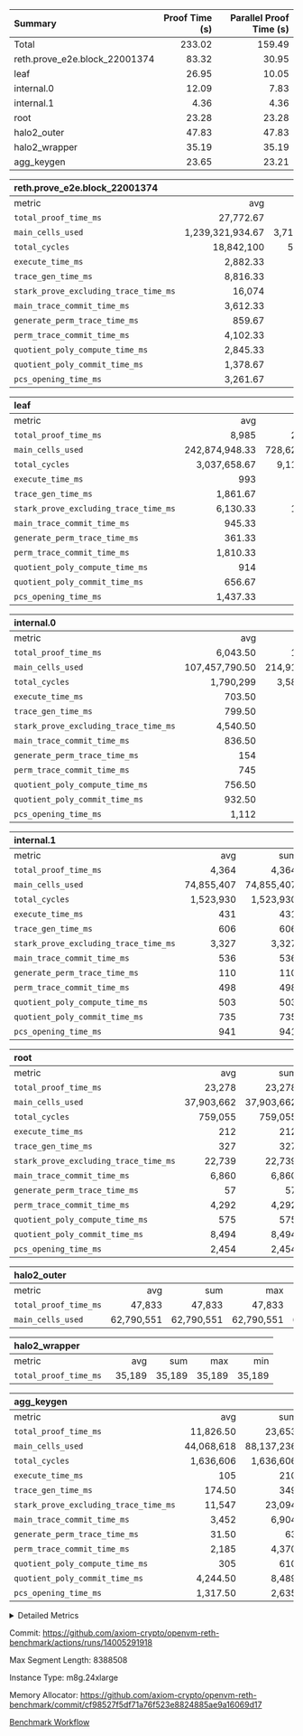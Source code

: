 | Summary | Proof Time (s) | Parallel Proof Time (s) |
|:---|---:|---:|
| Total |  233.02 |  159.49 |
| reth.prove_e2e.block_22001374 |  83.32 |  30.95 |
| leaf |  26.95 |  10.05 |
| internal.0 |  12.09 |  7.83 |
| internal.1 |  4.36 |  4.36 |
| root |  23.28 |  23.28 |
| halo2_outer |  47.83 |  47.83 |
| halo2_wrapper |  35.19 |  35.19 |
| agg_keygen |  23.65 |  23.21 |


| reth.prove_e2e.block_22001374 |||||
|:---|---:|---:|---:|---:|
|metric|avg|sum|max|min|
| `total_proof_time_ms ` |  27,772.67 |  83,318 |  30,954 |  22,353 |
| `main_cells_used     ` |  1,239,321,934.67 |  3,717,965,804 |  1,476,802,126 |  1,040,423,021 |
| `total_cycles        ` |  18,842,100 |  56,526,300 |  24,393,318 |  12,022,569 |
| `execute_time_ms     ` |  2,882.33 |  8,647 |  4,227 |  1,731 |
| `trace_gen_time_ms   ` |  8,816.33 |  26,449 |  10,448 |  6,436 |
| `stark_prove_excluding_trace_time_ms` |  16,074 |  48,222 |  17,757 |  14,186 |
| `main_trace_commit_time_ms` |  3,612.33 |  10,837 |  4,179 |  3,258 |
| `generate_perm_trace_time_ms` |  859.67 |  2,579 |  956 |  687 |
| `perm_trace_commit_time_ms` |  4,102.33 |  12,307 |  4,536 |  3,354 |
| `quotient_poly_compute_time_ms` |  2,845.33 |  8,536 |  3,225 |  2,644 |
| `quotient_poly_commit_time_ms` |  1,378.67 |  4,136 |  1,491 |  1,168 |
| `pcs_opening_time_ms ` |  3,261.67 |  9,785 |  3,495 |  2,921 |

| leaf |||||
|:---|---:|---:|---:|---:|
|metric|avg|sum|max|min|
| `total_proof_time_ms ` |  8,985 |  26,955 |  10,047 |  7,172 |
| `main_cells_used     ` |  242,874,948.33 |  728,624,845 |  280,258,142 |  195,723,614 |
| `total_cycles        ` |  3,037,658.67 |  9,112,976 |  3,458,461 |  2,576,999 |
| `execute_time_ms     ` |  993 |  2,979 |  1,113 |  855 |
| `trace_gen_time_ms   ` |  1,861.67 |  5,585 |  2,086 |  1,553 |
| `stark_prove_excluding_trace_time_ms` |  6,130.33 |  18,391 |  6,848 |  4,764 |
| `main_trace_commit_time_ms` |  945.33 |  2,836 |  1,052 |  754 |
| `generate_perm_trace_time_ms` |  361.33 |  1,084 |  404 |  277 |
| `perm_trace_commit_time_ms` |  1,810.33 |  5,431 |  2,030 |  1,378 |
| `quotient_poly_compute_time_ms` |  914 |  2,742 |  1,017 |  730 |
| `quotient_poly_commit_time_ms` |  656.67 |  1,970 |  731 |  509 |
| `pcs_opening_time_ms ` |  1,437.33 |  4,312 |  1,610 |  1,109 |

| internal.0 |||||
|:---|---:|---:|---:|---:|
|metric|avg|sum|max|min|
| `total_proof_time_ms ` |  6,043.50 |  12,087 |  7,829 |  4,258 |
| `main_cells_used     ` |  107,457,790.50 |  214,915,581 |  143,740,533 |  71,175,048 |
| `total_cycles        ` |  1,790,299 |  3,580,598 |  2,397,591 |  1,183,007 |
| `execute_time_ms     ` |  703.50 |  1,407 |  953 |  454 |
| `trace_gen_time_ms   ` |  799.50 |  1,599 |  1,049 |  550 |
| `stark_prove_excluding_trace_time_ms` |  4,540.50 |  9,081 |  5,827 |  3,254 |
| `main_trace_commit_time_ms` |  836.50 |  1,673 |  1,135 |  538 |
| `generate_perm_trace_time_ms` |  154 |  308 |  200 |  108 |
| `perm_trace_commit_time_ms` |  745 |  1,490 |  990 |  500 |
| `quotient_poly_compute_time_ms` |  756.50 |  1,513 |  1,007 |  506 |
| `quotient_poly_commit_time_ms` |  932.50 |  1,865 |  1,128 |  737 |
| `pcs_opening_time_ms ` |  1,112 |  2,224 |  1,363 |  861 |

| internal.1 |||||
|:---|---:|---:|---:|---:|
|metric|avg|sum|max|min|
| `total_proof_time_ms ` |  4,364 |  4,364 |  4,364 |  4,364 |
| `main_cells_used     ` |  74,855,407 |  74,855,407 |  74,855,407 |  74,855,407 |
| `total_cycles        ` |  1,523,930 |  1,523,930 |  1,523,930 |  1,523,930 |
| `execute_time_ms     ` |  431 |  431 |  431 |  431 |
| `trace_gen_time_ms   ` |  606 |  606 |  606 |  606 |
| `stark_prove_excluding_trace_time_ms` |  3,327 |  3,327 |  3,327 |  3,327 |
| `main_trace_commit_time_ms` |  536 |  536 |  536 |  536 |
| `generate_perm_trace_time_ms` |  110 |  110 |  110 |  110 |
| `perm_trace_commit_time_ms` |  498 |  498 |  498 |  498 |
| `quotient_poly_compute_time_ms` |  503 |  503 |  503 |  503 |
| `quotient_poly_commit_time_ms` |  735 |  735 |  735 |  735 |
| `pcs_opening_time_ms ` |  941 |  941 |  941 |  941 |

| root |||||
|:---|---:|---:|---:|---:|
|metric|avg|sum|max|min|
| `total_proof_time_ms ` |  23,278 |  23,278 |  23,278 |  23,278 |
| `main_cells_used     ` |  37,903,662 |  37,903,662 |  37,903,662 |  37,903,662 |
| `total_cycles        ` |  759,055 |  759,055 |  759,055 |  759,055 |
| `execute_time_ms     ` |  212 |  212 |  212 |  212 |
| `trace_gen_time_ms   ` |  327 |  327 |  327 |  327 |
| `stark_prove_excluding_trace_time_ms` |  22,739 |  22,739 |  22,739 |  22,739 |
| `main_trace_commit_time_ms` |  6,860 |  6,860 |  6,860 |  6,860 |
| `generate_perm_trace_time_ms` |  57 |  57 |  57 |  57 |
| `perm_trace_commit_time_ms` |  4,292 |  4,292 |  4,292 |  4,292 |
| `quotient_poly_compute_time_ms` |  575 |  575 |  575 |  575 |
| `quotient_poly_commit_time_ms` |  8,494 |  8,494 |  8,494 |  8,494 |
| `pcs_opening_time_ms ` |  2,454 |  2,454 |  2,454 |  2,454 |

| halo2_outer |||||
|:---|---:|---:|---:|---:|
|metric|avg|sum|max|min|
| `total_proof_time_ms ` |  47,833 |  47,833 |  47,833 |  47,833 |
| `main_cells_used     ` |  62,790,551 |  62,790,551 |  62,790,551 |  62,790,551 |

| halo2_wrapper |||||
|:---|---:|---:|---:|---:|
|metric|avg|sum|max|min|
| `total_proof_time_ms ` |  35,189 |  35,189 |  35,189 |  35,189 |

| agg_keygen |||||
|:---|---:|---:|---:|---:|
|metric|avg|sum|max|min|
| `total_proof_time_ms ` |  11,826.50 |  23,653 |  23,209 |  444 |
| `main_cells_used     ` |  44,068,618 |  88,137,236 |  87,209,165 |  928,071 |
| `total_cycles        ` |  1,636,606 |  1,636,606 |  1,636,606 |  1,636,606 |
| `execute_time_ms     ` |  105 |  210 |  210 |  0 |
| `trace_gen_time_ms   ` |  174.50 |  349 |  320 |  29 |
| `stark_prove_excluding_trace_time_ms` |  11,547 |  23,094 |  22,679 |  415 |
| `main_trace_commit_time_ms` |  3,452 |  6,904 |  6,850 |  54 |
| `generate_perm_trace_time_ms` |  31.50 |  63 |  52 |  11 |
| `perm_trace_commit_time_ms` |  2,185 |  4,370 |  4,319 |  51 |
| `quotient_poly_compute_time_ms` |  305 |  610 |  581 |  29 |
| `quotient_poly_commit_time_ms` |  4,244.50 |  8,489 |  8,427 |  62 |
| `pcs_opening_time_ms ` |  1,317.50 |  2,635 |  2,433 |  202 |



<details>
<summary>Detailed Metrics</summary>

| air_name | block_number | quotient_deg | interactions | constraints |
| --- | --- | --- | --- | --- |
| AccessAdapterAir<16> | 22001374 | 2 | 5 | 12 | 
| AccessAdapterAir<2> | 22001374 | 2 | 5 | 12 | 
| AccessAdapterAir<32> | 22001374 | 2 | 5 | 12 | 
| AccessAdapterAir<4> | 22001374 | 2 | 5 | 12 | 
| AccessAdapterAir<8> | 22001374 | 2 | 5 | 12 | 
| BitwiseOperationLookupAir<8> | 22001374 | 2 | 2 | 4 | 
| KeccakVmAir | 22001374 | 2 | 321 | 4,513 | 
| MemoryMerkleAir<8> | 22001374 | 2 | 4 | 39 | 
| PersistentBoundaryAir<8> | 22001374 | 2 | 3 | 7 | 
| PhantomAir | 22001374 | 2 | 3 | 5 | 
| Poseidon2PeripheryAir<BabyBearParameters>, 1> | 22001374 | 2 | 1 | 286 | 
| ProgramAir | 22001374 | 1 | 1 | 4 | 
| RangeTupleCheckerAir<2> | 22001374 | 1 | 1 | 4 | 
| Rv32HintStoreAir | 22001374 | 2 | 18 | 28 | 
| Sha256VmAir | 22001374 | 2 | 50 | 663 | 
| VariableRangeCheckerAir | 22001374 | 1 | 1 | 4 | 
| VmAirWrapper<Rv32BaseAluAdapterAir, BaseAluCoreAir<4, 8> | 22001374 | 2 | 20 | 37 | 
| VmAirWrapper<Rv32BaseAluAdapterAir, LessThanCoreAir<4, 8> | 22001374 | 2 | 18 | 40 | 
| VmAirWrapper<Rv32BaseAluAdapterAir, ShiftCoreAir<4, 8> | 22001374 | 2 | 24 | 91 | 
| VmAirWrapper<Rv32BranchAdapterAir, BranchEqualCoreAir<4> | 22001374 | 2 | 11 | 20 | 
| VmAirWrapper<Rv32BranchAdapterAir, BranchLessThanCoreAir<4, 8> | 22001374 | 2 | 13 | 35 | 
| VmAirWrapper<Rv32CondRdWriteAdapterAir, Rv32JalLuiCoreAir> | 22001374 | 2 | 10 | 18 | 
| VmAirWrapper<Rv32HeapAdapterAir<2, 32, 32>, BaseAluCoreAir<32, 8> | 22001374 | 2 | 61 | 126 | 
| VmAirWrapper<Rv32HeapAdapterAir<2, 32, 32>, LessThanCoreAir<32, 8> | 22001374 | 2 | 31 | 129 | 
| VmAirWrapper<Rv32HeapAdapterAir<2, 32, 32>, MultiplicationCoreAir<32, 8> | 22001374 | 2 | 61 | 57 | 
| VmAirWrapper<Rv32HeapAdapterAir<2, 32, 32>, ShiftCoreAir<32, 8> | 22001374 | 2 | 79 | 2,161 | 
| VmAirWrapper<Rv32HeapBranchAdapterAir<2, 32>, BranchEqualCoreAir<32> | 22001374 | 2 | 20 | 55 | 
| VmAirWrapper<Rv32HeapBranchAdapterAir<2, 32>, BranchLessThanCoreAir<32, 8> | 22001374 | 2 | 22 | 126 | 
| VmAirWrapper<Rv32IsEqualModAdapterAir<2, 1, 32, 32>, ModularIsEqualCoreAir<32, 4, 8> | 22001374 | 2 | 25 | 225 | 
| VmAirWrapper<Rv32IsEqualModAdapterAir<2, 3, 16, 48>, ModularIsEqualCoreAir<48, 4, 8> | 22001374 | 2 | 41 | 333 | 
| VmAirWrapper<Rv32JalrAdapterAir, Rv32JalrCoreAir> | 22001374 | 2 | 16 | 20 | 
| VmAirWrapper<Rv32LoadStoreAdapterAir, LoadSignExtendCoreAir<4, 8> | 22001374 | 2 | 18 | 33 | 
| VmAirWrapper<Rv32LoadStoreAdapterAir, LoadStoreCoreAir<4> | 22001374 | 2 | 17 | 40 | 
| VmAirWrapper<Rv32MultAdapterAir, DivRemCoreAir<4, 8> | 22001374 | 2 | 25 | 84 | 
| VmAirWrapper<Rv32MultAdapterAir, MulHCoreAir<4, 8> | 22001374 | 2 | 24 | 31 | 
| VmAirWrapper<Rv32MultAdapterAir, MultiplicationCoreAir<4, 8> | 22001374 | 2 | 19 | 19 | 
| VmAirWrapper<Rv32RdWriteAdapterAir, Rv32AuipcCoreAir> | 22001374 | 2 | 12 | 14 | 
| VmAirWrapper<Rv32VecHeapAdapterAir<1, 2, 2, 32, 32>, FieldExpressionCoreAir> | 22001374 | 2 | 415 | 480 | 
| VmAirWrapper<Rv32VecHeapAdapterAir<1, 6, 6, 16, 16>, FieldExpressionCoreAir> | 22001374 | 2 | 832 | 921 | 
| VmAirWrapper<Rv32VecHeapAdapterAir<2, 1, 1, 32, 32>, FieldExpressionCoreAir> | 22001374 | 2 | 158 | 190 | 
| VmAirWrapper<Rv32VecHeapAdapterAir<2, 2, 2, 32, 32>, FieldExpressionCoreAir> | 22001374 | 2 | 428 | 457 | 
| VmAirWrapper<Rv32VecHeapAdapterAir<2, 3, 3, 16, 16>, FieldExpressionCoreAir> | 22001374 | 2 | 246 | 288 | 
| VmAirWrapper<Rv32VecHeapAdapterAir<2, 6, 6, 16, 16>, FieldExpressionCoreAir> | 22001374 | 2 | 668 | 701 | 
| VmConnectorAir | 22001374 | 2 | 5 | 11 | 

| block_number | execute_time_ms |
| --- | --- |
| 22001374 | 213 | 

| group | air_name | block_number | rows | quotient_deg | prep_cols | perm_cols | main_cols | interactions | constraints | cells |
| --- | --- | --- | --- | --- | --- | --- | --- | --- | --- | --- |
| agg_keygen | AccessAdapterAir<16> | 22001374 |  | 2 |  |  |  | 5 | 12 |  | 
| agg_keygen | AccessAdapterAir<2> | 22001374 | 524,288 | 8 |  | 16 | 11 | 5 | 12 | 14,155,776 | 
| agg_keygen | AccessAdapterAir<32> | 22001374 |  | 2 |  |  |  | 5 | 12 |  | 
| agg_keygen | AccessAdapterAir<4> | 22001374 | 262,144 | 8 |  | 16 | 13 | 5 | 12 | 7,602,176 | 
| agg_keygen | AccessAdapterAir<8> | 22001374 | 8,192 | 8 |  | 16 | 17 | 5 | 12 | 270,336 | 
| agg_keygen | BitwiseOperationLookupAir<8> | 22001374 |  | 2 |  |  |  | 2 | 4 |  | 
| agg_keygen | FriReducedOpeningAir | 22001374 | 524,288 | 8 |  | 84 | 27 | 39 | 71 | 58,195,968 | 
| agg_keygen | JalRangeCheckAir | 22001374 | 65,536 | 8 |  | 28 | 12 | 9 | 14 | 2,621,440 | 
| agg_keygen | MemoryMerkleAir<8> | 22001374 |  | 2 |  |  |  | 4 | 39 |  | 
| agg_keygen | NativePoseidon2Air<BabyBearParameters>, 1> | 22001374 | 65,536 | 8 |  | 312 | 398 | 136 | 572 | 46,530,560 | 
| agg_keygen | PersistentBoundaryAir<8> | 22001374 |  | 2 |  |  |  | 3 | 7 |  | 
| agg_keygen | PhantomAir | 22001374 | 32,768 | 4 |  | 12 | 6 | 3 | 5 | 589,824 | 
| agg_keygen | Poseidon2PeripheryAir<BabyBearParameters>, 1> | 22001374 |  | 2 |  |  |  | 1 | 286 |  | 
| agg_keygen | ProgramAir | 22001374 | 131,072 | 1 |  | 8 | 10 | 1 | 4 | 2,359,296 | 
| agg_keygen | RangeTupleCheckerAir<2> | 22001374 |  | 1 |  |  |  | 1 | 4 |  | 
| agg_keygen | Rv32HintStoreAir | 22001374 |  | 2 |  |  |  | 18 | 28 |  | 
| agg_keygen | VariableRangeCheckerAir | 22001374 | 262,144 | 1 | 2 | 8 | 1 | 1 | 4 | 2,359,296 | 
| agg_keygen | VmAirWrapper<AluNativeAdapterAir, FieldArithmeticCoreAir> | 22001374 | 1,048,576 | 8 |  | 36 | 29 | 15 | 27 | 68,157,440 | 
| agg_keygen | VmAirWrapper<BranchNativeAdapterAir, BranchEqualCoreAir<1> | 22001374 | 262,144 | 8 |  | 28 | 23 | 11 | 25 | 13,369,344 | 
| agg_keygen | VmAirWrapper<NativeAdapterAir<2, 0>, PublicValuesCoreAir> | 22001374 | 64 | 8 |  | 28 | 27 | 11 | 30 | 3,520 | 
| agg_keygen | VmAirWrapper<NativeLoadStoreAdapterAir<1>, NativeLoadStoreCoreAir<1> | 22001374 | 524,288 | 8 |  | 40 | 21 | 15 | 20 | 31,981,568 | 
| agg_keygen | VmAirWrapper<NativeLoadStoreAdapterAir<4>, NativeLoadStoreCoreAir<4> | 22001374 | 131,072 | 8 |  | 40 | 27 | 15 | 20 | 8,781,824 | 
| agg_keygen | VmAirWrapper<NativeVectorizedAdapterAir<4>, FieldExtensionCoreAir> | 22001374 | 131,072 | 8 |  | 36 | 38 | 15 | 27 | 9,699,328 | 
| agg_keygen | VmAirWrapper<Rv32BaseAluAdapterAir, BaseAluCoreAir<4, 8> | 22001374 |  | 2 |  |  |  | 20 | 37 |  | 
| agg_keygen | VmAirWrapper<Rv32BaseAluAdapterAir, LessThanCoreAir<4, 8> | 22001374 |  | 2 |  |  |  | 18 | 40 |  | 
| agg_keygen | VmAirWrapper<Rv32BaseAluAdapterAir, ShiftCoreAir<4, 8> | 22001374 |  | 2 |  |  |  | 24 | 91 |  | 
| agg_keygen | VmAirWrapper<Rv32BranchAdapterAir, BranchEqualCoreAir<4> | 22001374 |  | 2 |  |  |  | 11 | 20 |  | 
| agg_keygen | VmAirWrapper<Rv32BranchAdapterAir, BranchLessThanCoreAir<4, 8> | 22001374 |  | 2 |  |  |  | 13 | 35 |  | 
| agg_keygen | VmAirWrapper<Rv32CondRdWriteAdapterAir, Rv32JalLuiCoreAir> | 22001374 |  | 2 |  |  |  | 10 | 18 |  | 
| agg_keygen | VmAirWrapper<Rv32JalrAdapterAir, Rv32JalrCoreAir> | 22001374 |  | 2 |  |  |  | 16 | 20 |  | 
| agg_keygen | VmAirWrapper<Rv32LoadStoreAdapterAir, LoadSignExtendCoreAir<4, 8> | 22001374 |  | 2 |  |  |  | 18 | 33 |  | 
| agg_keygen | VmAirWrapper<Rv32LoadStoreAdapterAir, LoadStoreCoreAir<4> | 22001374 |  | 2 |  |  |  | 17 | 40 |  | 
| agg_keygen | VmAirWrapper<Rv32MultAdapterAir, DivRemCoreAir<4, 8> | 22001374 |  | 2 |  |  |  | 25 | 84 |  | 
| agg_keygen | VmAirWrapper<Rv32MultAdapterAir, MulHCoreAir<4, 8> | 22001374 |  | 2 |  |  |  | 24 | 31 |  | 
| agg_keygen | VmAirWrapper<Rv32MultAdapterAir, MultiplicationCoreAir<4, 8> | 22001374 |  | 2 |  |  |  | 19 | 19 |  | 
| agg_keygen | VmAirWrapper<Rv32RdWriteAdapterAir, Rv32AuipcCoreAir> | 22001374 |  | 2 |  |  |  | 12 | 14 |  | 
| agg_keygen | VmConnectorAir | 22001374 | 2 | 8 | 1 | 16 | 5 | 5 | 11 | 42 | 
| agg_keygen | VolatileBoundaryAir | 22001374 | 131,072 | 8 |  | 20 | 12 | 7 | 19 | 4,194,304 | 

| group | air_name | block_number | idx | rows | prep_cols | perm_cols | main_cols | cells |
| --- | --- | --- | --- | --- | --- | --- | --- | --- |
| internal.0 | AccessAdapterAir<2> | 22001374 | 0 | 1,048,576 |  | 12 | 11 | 24,117,248 | 
| internal.0 | AccessAdapterAir<2> | 22001374 | 1 | 524,288 |  | 12 | 11 | 12,058,624 | 
| internal.0 | AccessAdapterAir<4> | 22001374 | 0 | 262,144 |  | 12 | 13 | 6,553,600 | 
| internal.0 | AccessAdapterAir<4> | 22001374 | 1 | 262,144 |  | 12 | 13 | 6,553,600 | 
| internal.0 | AccessAdapterAir<8> | 22001374 | 0 | 8,192 |  | 12 | 17 | 237,568 | 
| internal.0 | AccessAdapterAir<8> | 22001374 | 1 | 4,096 |  | 12 | 17 | 118,784 | 
| internal.0 | FriReducedOpeningAir | 22001374 | 0 | 1,048,576 |  | 44 | 27 | 74,448,896 | 
| internal.0 | FriReducedOpeningAir | 22001374 | 1 | 524,288 |  | 44 | 27 | 37,224,448 | 
| internal.0 | JalRangeCheckAir | 22001374 | 0 | 131,072 |  | 16 | 12 | 3,670,016 | 
| internal.0 | JalRangeCheckAir | 22001374 | 1 | 65,536 |  | 16 | 12 | 1,835,008 | 
| internal.0 | NativePoseidon2Air<BabyBearParameters>, 1> | 22001374 | 0 | 262,144 |  | 160 | 398 | 146,276,352 | 
| internal.0 | NativePoseidon2Air<BabyBearParameters>, 1> | 22001374 | 1 | 65,536 |  | 160 | 398 | 36,569,088 | 
| internal.0 | PhantomAir | 22001374 | 0 | 65,536 |  | 8 | 6 | 917,504 | 
| internal.0 | PhantomAir | 22001374 | 1 | 16,384 |  | 8 | 6 | 229,376 | 
| internal.0 | ProgramAir | 22001374 | 0 | 131,072 |  | 8 | 10 | 2,359,296 | 
| internal.0 | ProgramAir | 22001374 | 1 | 131,072 |  | 8 | 10 | 2,359,296 | 
| internal.0 | VariableRangeCheckerAir | 22001374 | 0 | 262,144 | 2 | 8 | 1 | 2,359,296 | 
| internal.0 | VariableRangeCheckerAir | 22001374 | 1 | 262,144 | 2 | 8 | 1 | 2,359,296 | 
| internal.0 | VmAirWrapper<AluNativeAdapterAir, FieldArithmeticCoreAir> | 22001374 | 0 | 2,097,152 |  | 20 | 29 | 102,760,448 | 
| internal.0 | VmAirWrapper<AluNativeAdapterAir, FieldArithmeticCoreAir> | 22001374 | 1 | 1,048,576 |  | 20 | 29 | 51,380,224 | 
| internal.0 | VmAirWrapper<BranchNativeAdapterAir, BranchEqualCoreAir<1> | 22001374 | 0 | 262,144 |  | 16 | 23 | 10,223,616 | 
| internal.0 | VmAirWrapper<BranchNativeAdapterAir, BranchEqualCoreAir<1> | 22001374 | 1 | 131,072 |  | 16 | 23 | 5,111,808 | 
| internal.0 | VmAirWrapper<NativeAdapterAir<2, 0>, PublicValuesCoreAir> | 22001374 | 0 | 64 |  | 16 | 23 | 2,496 | 
| internal.0 | VmAirWrapper<NativeAdapterAir<2, 0>, PublicValuesCoreAir> | 22001374 | 1 | 64 |  | 16 | 23 | 2,496 | 
| internal.0 | VmAirWrapper<NativeLoadStoreAdapterAir<1>, NativeLoadStoreCoreAir<1> | 22001374 | 0 | 524,288 |  | 24 | 21 | 23,592,960 | 
| internal.0 | VmAirWrapper<NativeLoadStoreAdapterAir<1>, NativeLoadStoreCoreAir<1> | 22001374 | 1 | 262,144 |  | 24 | 21 | 11,796,480 | 
| internal.0 | VmAirWrapper<NativeLoadStoreAdapterAir<4>, NativeLoadStoreCoreAir<4> | 22001374 | 0 | 262,144 |  | 24 | 27 | 13,369,344 | 
| internal.0 | VmAirWrapper<NativeLoadStoreAdapterAir<4>, NativeLoadStoreCoreAir<4> | 22001374 | 1 | 131,072 |  | 24 | 27 | 6,684,672 | 
| internal.0 | VmAirWrapper<NativeVectorizedAdapterAir<4>, FieldExtensionCoreAir> | 22001374 | 0 | 262,144 |  | 20 | 38 | 15,204,352 | 
| internal.0 | VmAirWrapper<NativeVectorizedAdapterAir<4>, FieldExtensionCoreAir> | 22001374 | 1 | 131,072 |  | 20 | 38 | 7,602,176 | 
| internal.0 | VmConnectorAir | 22001374 | 0 | 2 | 1 | 12 | 5 | 34 | 
| internal.0 | VmConnectorAir | 22001374 | 1 | 2 | 1 | 12 | 5 | 34 | 
| internal.0 | VolatileBoundaryAir | 22001374 | 0 | 262,144 |  | 12 | 12 | 6,291,456 | 
| internal.0 | VolatileBoundaryAir | 22001374 | 1 | 262,144 |  | 12 | 12 | 6,291,456 | 
| internal.1 | AccessAdapterAir<2> | 22001374 | 2 | 524,288 |  | 12 | 11 | 12,058,624 | 
| internal.1 | AccessAdapterAir<4> | 22001374 | 2 | 262,144 |  | 12 | 13 | 6,553,600 | 
| internal.1 | AccessAdapterAir<8> | 22001374 | 2 | 8,192 |  | 12 | 17 | 237,568 | 
| internal.1 | FriReducedOpeningAir | 22001374 | 2 | 262,144 |  | 44 | 27 | 18,612,224 | 
| internal.1 | JalRangeCheckAir | 22001374 | 2 | 65,536 |  | 16 | 12 | 1,835,008 | 
| internal.1 | NativePoseidon2Air<BabyBearParameters>, 1> | 22001374 | 2 | 65,536 |  | 160 | 398 | 36,569,088 | 
| internal.1 | PhantomAir | 22001374 | 2 | 16,384 |  | 8 | 6 | 229,376 | 
| internal.1 | ProgramAir | 22001374 | 2 | 131,072 |  | 8 | 10 | 2,359,296 | 
| internal.1 | VariableRangeCheckerAir | 22001374 | 2 | 262,144 | 2 | 8 | 1 | 2,359,296 | 
| internal.1 | VmAirWrapper<AluNativeAdapterAir, FieldArithmeticCoreAir> | 22001374 | 2 | 1,048,576 |  | 20 | 29 | 51,380,224 | 
| internal.1 | VmAirWrapper<BranchNativeAdapterAir, BranchEqualCoreAir<1> | 22001374 | 2 | 262,144 |  | 16 | 23 | 10,223,616 | 
| internal.1 | VmAirWrapper<NativeAdapterAir<2, 0>, PublicValuesCoreAir> | 22001374 | 2 | 64 |  | 16 | 23 | 2,496 | 
| internal.1 | VmAirWrapper<NativeLoadStoreAdapterAir<1>, NativeLoadStoreCoreAir<1> | 22001374 | 2 | 524,288 |  | 24 | 21 | 23,592,960 | 
| internal.1 | VmAirWrapper<NativeLoadStoreAdapterAir<4>, NativeLoadStoreCoreAir<4> | 22001374 | 2 | 131,072 |  | 24 | 27 | 6,684,672 | 
| internal.1 | VmAirWrapper<NativeVectorizedAdapterAir<4>, FieldExtensionCoreAir> | 22001374 | 2 | 131,072 |  | 20 | 38 | 7,602,176 | 
| internal.1 | VmConnectorAir | 22001374 | 2 | 2 | 1 | 12 | 5 | 34 | 
| internal.1 | VolatileBoundaryAir | 22001374 | 2 | 262,144 |  | 12 | 12 | 6,291,456 | 
| leaf | AccessAdapterAir<2> | 22001374 | 0 | 2,097,152 |  | 16 | 11 | 56,623,104 | 
| leaf | AccessAdapterAir<2> | 22001374 | 1 | 2,097,152 |  | 16 | 11 | 56,623,104 | 
| leaf | AccessAdapterAir<2> | 22001374 | 2 | 1,048,576 |  | 16 | 11 | 28,311,552 | 
| leaf | AccessAdapterAir<4> | 22001374 | 0 | 1,048,576 |  | 16 | 13 | 30,408,704 | 
| leaf | AccessAdapterAir<4> | 22001374 | 1 | 1,048,576 |  | 16 | 13 | 30,408,704 | 
| leaf | AccessAdapterAir<4> | 22001374 | 2 | 524,288 |  | 16 | 13 | 15,204,352 | 
| leaf | AccessAdapterAir<8> | 22001374 | 0 | 32,768 |  | 16 | 17 | 1,081,344 | 
| leaf | AccessAdapterAir<8> | 22001374 | 1 | 32,768 |  | 16 | 17 | 1,081,344 | 
| leaf | AccessAdapterAir<8> | 22001374 | 2 | 16,384 |  | 16 | 17 | 540,672 | 
| leaf | FriReducedOpeningAir | 22001374 | 0 | 4,194,304 |  | 84 | 27 | 465,567,744 | 
| leaf | FriReducedOpeningAir | 22001374 | 1 | 4,194,304 |  | 84 | 27 | 465,567,744 | 
| leaf | FriReducedOpeningAir | 22001374 | 2 | 2,097,152 |  | 84 | 27 | 232,783,872 | 
| leaf | JalRangeCheckAir | 22001374 | 0 | 65,536 |  | 28 | 12 | 2,621,440 | 
| leaf | JalRangeCheckAir | 22001374 | 1 | 65,536 |  | 28 | 12 | 2,621,440 | 
| leaf | JalRangeCheckAir | 22001374 | 2 | 65,536 |  | 28 | 12 | 2,621,440 | 
| leaf | NativePoseidon2Air<BabyBearParameters>, 1> | 22001374 | 0 | 262,144 |  | 312 | 398 | 186,122,240 | 
| leaf | NativePoseidon2Air<BabyBearParameters>, 1> | 22001374 | 1 | 262,144 |  | 312 | 398 | 186,122,240 | 
| leaf | NativePoseidon2Air<BabyBearParameters>, 1> | 22001374 | 2 | 262,144 |  | 312 | 398 | 186,122,240 | 
| leaf | PhantomAir | 22001374 | 0 | 32,768 |  | 12 | 6 | 589,824 | 
| leaf | PhantomAir | 22001374 | 1 | 32,768 |  | 12 | 6 | 589,824 | 
| leaf | PhantomAir | 22001374 | 2 | 32,768 |  | 12 | 6 | 589,824 | 
| leaf | ProgramAir | 22001374 | 0 | 2,097,152 |  | 8 | 10 | 37,748,736 | 
| leaf | ProgramAir | 22001374 | 1 | 2,097,152 |  | 8 | 10 | 37,748,736 | 
| leaf | ProgramAir | 22001374 | 2 | 2,097,152 |  | 8 | 10 | 37,748,736 | 
| leaf | VariableRangeCheckerAir | 22001374 | 0 | 262,144 | 2 | 8 | 1 | 2,359,296 | 
| leaf | VariableRangeCheckerAir | 22001374 | 1 | 262,144 | 2 | 8 | 1 | 2,359,296 | 
| leaf | VariableRangeCheckerAir | 22001374 | 2 | 262,144 | 2 | 8 | 1 | 2,359,296 | 
| leaf | VmAirWrapper<AluNativeAdapterAir, FieldArithmeticCoreAir> | 22001374 | 0 | 2,097,152 |  | 36 | 29 | 136,314,880 | 
| leaf | VmAirWrapper<AluNativeAdapterAir, FieldArithmeticCoreAir> | 22001374 | 1 | 2,097,152 |  | 36 | 29 | 136,314,880 | 
| leaf | VmAirWrapper<AluNativeAdapterAir, FieldArithmeticCoreAir> | 22001374 | 2 | 2,097,152 |  | 36 | 29 | 136,314,880 | 
| leaf | VmAirWrapper<BranchNativeAdapterAir, BranchEqualCoreAir<1> | 22001374 | 0 | 524,288 |  | 28 | 23 | 26,738,688 | 
| leaf | VmAirWrapper<BranchNativeAdapterAir, BranchEqualCoreAir<1> | 22001374 | 1 | 524,288 |  | 28 | 23 | 26,738,688 | 
| leaf | VmAirWrapper<BranchNativeAdapterAir, BranchEqualCoreAir<1> | 22001374 | 2 | 524,288 |  | 28 | 23 | 26,738,688 | 
| leaf | VmAirWrapper<NativeAdapterAir<2, 0>, PublicValuesCoreAir> | 22001374 | 0 | 64 |  | 28 | 27 | 3,520 | 
| leaf | VmAirWrapper<NativeAdapterAir<2, 0>, PublicValuesCoreAir> | 22001374 | 1 | 64 |  | 28 | 27 | 3,520 | 
| leaf | VmAirWrapper<NativeAdapterAir<2, 0>, PublicValuesCoreAir> | 22001374 | 2 | 64 |  | 28 | 27 | 3,520 | 
| leaf | VmAirWrapper<NativeLoadStoreAdapterAir<1>, NativeLoadStoreCoreAir<1> | 22001374 | 0 | 1,048,576 |  | 40 | 21 | 63,963,136 | 
| leaf | VmAirWrapper<NativeLoadStoreAdapterAir<1>, NativeLoadStoreCoreAir<1> | 22001374 | 1 | 1,048,576 |  | 40 | 21 | 63,963,136 | 
| leaf | VmAirWrapper<NativeLoadStoreAdapterAir<1>, NativeLoadStoreCoreAir<1> | 22001374 | 2 | 1,048,576 |  | 40 | 21 | 63,963,136 | 
| leaf | VmAirWrapper<NativeLoadStoreAdapterAir<4>, NativeLoadStoreCoreAir<4> | 22001374 | 0 | 262,144 |  | 40 | 27 | 17,563,648 | 
| leaf | VmAirWrapper<NativeLoadStoreAdapterAir<4>, NativeLoadStoreCoreAir<4> | 22001374 | 1 | 262,144 |  | 40 | 27 | 17,563,648 | 
| leaf | VmAirWrapper<NativeLoadStoreAdapterAir<4>, NativeLoadStoreCoreAir<4> | 22001374 | 2 | 262,144 |  | 40 | 27 | 17,563,648 | 
| leaf | VmAirWrapper<NativeVectorizedAdapterAir<4>, FieldExtensionCoreAir> | 22001374 | 0 | 262,144 |  | 36 | 38 | 19,398,656 | 
| leaf | VmAirWrapper<NativeVectorizedAdapterAir<4>, FieldExtensionCoreAir> | 22001374 | 1 | 524,288 |  | 36 | 38 | 38,797,312 | 
| leaf | VmAirWrapper<NativeVectorizedAdapterAir<4>, FieldExtensionCoreAir> | 22001374 | 2 | 262,144 |  | 36 | 38 | 19,398,656 | 
| leaf | VmConnectorAir | 22001374 | 0 | 2 | 1 | 16 | 5 | 42 | 
| leaf | VmConnectorAir | 22001374 | 1 | 2 | 1 | 16 | 5 | 42 | 
| leaf | VmConnectorAir | 22001374 | 2 | 2 | 1 | 16 | 5 | 42 | 
| leaf | VolatileBoundaryAir | 22001374 | 0 | 1,048,576 |  | 20 | 12 | 33,554,432 | 
| leaf | VolatileBoundaryAir | 22001374 | 1 | 1,048,576 |  | 20 | 12 | 33,554,432 | 
| leaf | VolatileBoundaryAir | 22001374 | 2 | 524,288 |  | 20 | 12 | 16,777,216 | 
| root | AccessAdapterAir<2> | 22001374 | 0 | 262,144 |  | 8 | 11 | 4,980,736 | 
| root | AccessAdapterAir<4> | 22001374 | 0 | 131,072 |  | 8 | 13 | 2,752,512 | 
| root | AccessAdapterAir<8> | 22001374 | 0 | 4,096 |  | 8 | 17 | 102,400 | 
| root | FriReducedOpeningAir | 22001374 | 0 | 131,072 |  | 24 | 27 | 6,684,672 | 
| root | JalRangeCheckAir | 22001374 | 0 | 32,768 |  | 12 | 12 | 786,432 | 
| root | NativePoseidon2Air<BabyBearParameters>, 1> | 22001374 | 0 | 32,768 |  | 84 | 398 | 15,794,176 | 
| root | PhantomAir | 22001374 | 0 | 8,192 |  | 8 | 6 | 114,688 | 
| root | ProgramAir | 22001374 | 0 | 131,072 |  | 8 | 10 | 2,359,296 | 
| root | VariableRangeCheckerAir | 22001374 | 0 | 262,144 | 2 | 8 | 1 | 2,359,296 | 
| root | VmAirWrapper<AluNativeAdapterAir, FieldArithmeticCoreAir> | 22001374 | 0 | 524,288 |  | 12 | 29 | 21,495,808 | 
| root | VmAirWrapper<BranchNativeAdapterAir, BranchEqualCoreAir<1> | 22001374 | 0 | 131,072 |  | 12 | 23 | 4,587,520 | 
| root | VmAirWrapper<NativeAdapterAir<2, 0>, PublicValuesCoreAir> | 22001374 | 0 | 64 |  | 12 | 22 | 2,176 | 
| root | VmAirWrapper<NativeLoadStoreAdapterAir<1>, NativeLoadStoreCoreAir<1> | 22001374 | 0 | 262,144 |  | 16 | 21 | 9,699,328 | 
| root | VmAirWrapper<NativeLoadStoreAdapterAir<4>, NativeLoadStoreCoreAir<4> | 22001374 | 0 | 65,536 |  | 16 | 27 | 2,818,048 | 
| root | VmAirWrapper<NativeVectorizedAdapterAir<4>, FieldExtensionCoreAir> | 22001374 | 0 | 65,536 |  | 12 | 38 | 3,276,800 | 
| root | VmConnectorAir | 22001374 | 0 | 2 | 1 | 8 | 5 | 26 | 
| root | VolatileBoundaryAir | 22001374 | 0 | 131,072 |  | 8 | 12 | 2,621,440 | 

| group | air_name | block_number | segment | rows | prep_cols | perm_cols | main_cols | cells |
| --- | --- | --- | --- | --- | --- | --- | --- | --- |
| agg_keygen | AccessAdapterAir<16> | 22001374 | 0 | 1 |  | 16 | 25 | 41 | 
| agg_keygen | AccessAdapterAir<2> | 22001374 | 0 | 1 |  | 16 | 11 | 27 | 
| agg_keygen | AccessAdapterAir<32> | 22001374 | 0 | 1 |  | 16 | 41 | 57 | 
| agg_keygen | AccessAdapterAir<4> | 22001374 | 0 | 1 |  | 16 | 13 | 29 | 
| agg_keygen | AccessAdapterAir<8> | 22001374 | 0 | 1 |  | 16 | 17 | 33 | 
| agg_keygen | BitwiseOperationLookupAir<8> | 22001374 | 0 | 65,536 | 3 | 8 | 2 | 655,360 | 
| agg_keygen | MemoryMerkleAir<8> | 22001374 | 0 | 64 |  | 16 | 32 | 3,072 | 
| agg_keygen | PersistentBoundaryAir<8> | 22001374 | 0 | 1 |  | 12 | 20 | 32 | 
| agg_keygen | PhantomAir | 22001374 | 0 | 1 |  | 12 | 6 | 18 | 
| agg_keygen | Poseidon2PeripheryAir<BabyBearParameters>, 1> | 22001374 | 0 | 32 |  | 8 | 300 | 9,856 | 
| agg_keygen | ProgramAir | 22001374 | 0 | 1 |  | 8 | 10 | 18 | 
| agg_keygen | RangeTupleCheckerAir<2> | 22001374 | 0 | 524,288 | 2 | 8 | 1 | 4,718,592 | 
| agg_keygen | Rv32HintStoreAir | 22001374 | 0 | 1 |  | 44 | 32 | 76 | 
| agg_keygen | VariableRangeCheckerAir | 22001374 | 0 | 262,144 | 2 | 8 | 1 | 2,359,296 | 
| agg_keygen | VmAirWrapper<Rv32BaseAluAdapterAir, BaseAluCoreAir<4, 8> | 22001374 | 0 | 1 |  | 52 | 36 | 88 | 
| agg_keygen | VmAirWrapper<Rv32BaseAluAdapterAir, LessThanCoreAir<4, 8> | 22001374 | 0 | 1 |  | 40 | 37 | 77 | 
| agg_keygen | VmAirWrapper<Rv32BaseAluAdapterAir, ShiftCoreAir<4, 8> | 22001374 | 0 | 1 |  | 52 | 53 | 105 | 
| agg_keygen | VmAirWrapper<Rv32BranchAdapterAir, BranchEqualCoreAir<4> | 22001374 | 0 | 1 |  | 28 | 26 | 54 | 
| agg_keygen | VmAirWrapper<Rv32BranchAdapterAir, BranchLessThanCoreAir<4, 8> | 22001374 | 0 | 1 |  | 32 | 32 | 64 | 
| agg_keygen | VmAirWrapper<Rv32CondRdWriteAdapterAir, Rv32JalLuiCoreAir> | 22001374 | 0 | 1 |  | 28 | 18 | 46 | 
| agg_keygen | VmAirWrapper<Rv32JalrAdapterAir, Rv32JalrCoreAir> | 22001374 | 0 | 1 |  | 36 | 28 | 64 | 
| agg_keygen | VmAirWrapper<Rv32LoadStoreAdapterAir, LoadSignExtendCoreAir<4, 8> | 22001374 | 0 | 1 |  | 52 | 36 | 88 | 
| agg_keygen | VmAirWrapper<Rv32LoadStoreAdapterAir, LoadStoreCoreAir<4> | 22001374 | 0 | 1 |  | 52 | 41 | 93 | 
| agg_keygen | VmAirWrapper<Rv32MultAdapterAir, DivRemCoreAir<4, 8> | 22001374 | 0 | 1 |  | 72 | 59 | 131 | 
| agg_keygen | VmAirWrapper<Rv32MultAdapterAir, MulHCoreAir<4, 8> | 22001374 | 0 | 1 |  | 72 | 39 | 111 | 
| agg_keygen | VmAirWrapper<Rv32MultAdapterAir, MultiplicationCoreAir<4, 8> | 22001374 | 0 | 1 |  | 52 | 31 | 83 | 
| agg_keygen | VmAirWrapper<Rv32RdWriteAdapterAir, Rv32AuipcCoreAir> | 22001374 | 0 | 1 |  | 28 | 20 | 48 | 
| agg_keygen | VmConnectorAir | 22001374 | 0 | 2 | 1 | 16 | 5 | 42 | 
| reth.prove_e2e.block_22001374 | AccessAdapterAir<16> | 22001374 | 0 | 64 |  | 16 | 25 | 2,624 | 
| reth.prove_e2e.block_22001374 | AccessAdapterAir<16> | 22001374 | 1 | 524,288 |  | 16 | 25 | 21,495,808 | 
| reth.prove_e2e.block_22001374 | AccessAdapterAir<16> | 22001374 | 2 | 65,536 |  | 16 | 25 | 2,686,976 | 
| reth.prove_e2e.block_22001374 | AccessAdapterAir<2> | 22001374 | 1 | 512 |  | 16 | 11 | 13,824 | 
| reth.prove_e2e.block_22001374 | AccessAdapterAir<2> | 22001374 | 2 | 131,072 |  | 16 | 11 | 3,538,944 | 
| reth.prove_e2e.block_22001374 | AccessAdapterAir<32> | 22001374 | 0 | 32 |  | 16 | 41 | 1,824 | 
| reth.prove_e2e.block_22001374 | AccessAdapterAir<32> | 22001374 | 1 | 262,144 |  | 16 | 41 | 14,942,208 | 
| reth.prove_e2e.block_22001374 | AccessAdapterAir<32> | 22001374 | 2 | 32,768 |  | 16 | 41 | 1,867,776 | 
| reth.prove_e2e.block_22001374 | AccessAdapterAir<4> | 22001374 | 0 | 64 |  | 16 | 13 | 1,856 | 
| reth.prove_e2e.block_22001374 | AccessAdapterAir<4> | 22001374 | 1 | 256 |  | 16 | 13 | 7,424 | 
| reth.prove_e2e.block_22001374 | AccessAdapterAir<4> | 22001374 | 2 | 65,536 |  | 16 | 13 | 1,900,544 | 
| reth.prove_e2e.block_22001374 | AccessAdapterAir<8> | 22001374 | 0 | 2,097,152 |  | 16 | 17 | 69,206,016 | 
| reth.prove_e2e.block_22001374 | AccessAdapterAir<8> | 22001374 | 1 | 2,097,152 |  | 16 | 17 | 69,206,016 | 
| reth.prove_e2e.block_22001374 | AccessAdapterAir<8> | 22001374 | 2 | 1,048,576 |  | 16 | 17 | 34,603,008 | 
| reth.prove_e2e.block_22001374 | BitwiseOperationLookupAir<8> | 22001374 | 0 | 65,536 | 3 | 8 | 2 | 655,360 | 
| reth.prove_e2e.block_22001374 | BitwiseOperationLookupAir<8> | 22001374 | 1 | 65,536 | 3 | 8 | 2 | 655,360 | 
| reth.prove_e2e.block_22001374 | BitwiseOperationLookupAir<8> | 22001374 | 2 | 65,536 | 3 | 8 | 2 | 655,360 | 
| reth.prove_e2e.block_22001374 | KeccakVmAir | 22001374 | 0 | 131,072 |  | 1,056 | 3,163 | 552,992,768 | 
| reth.prove_e2e.block_22001374 | KeccakVmAir | 22001374 | 1 | 32,768 |  | 1,056 | 3,163 | 138,248,192 | 
| reth.prove_e2e.block_22001374 | KeccakVmAir | 22001374 | 2 | 131,072 |  | 1,056 | 3,163 | 552,992,768 | 
| reth.prove_e2e.block_22001374 | MemoryMerkleAir<8> | 22001374 | 0 | 2,097,152 |  | 16 | 32 | 100,663,296 | 
| reth.prove_e2e.block_22001374 | MemoryMerkleAir<8> | 22001374 | 1 | 1,048,576 |  | 16 | 32 | 50,331,648 | 
| reth.prove_e2e.block_22001374 | MemoryMerkleAir<8> | 22001374 | 2 | 1,048,576 |  | 16 | 32 | 50,331,648 | 
| reth.prove_e2e.block_22001374 | PersistentBoundaryAir<8> | 22001374 | 0 | 2,097,152 |  | 12 | 20 | 67,108,864 | 
| reth.prove_e2e.block_22001374 | PersistentBoundaryAir<8> | 22001374 | 1 | 1,048,576 |  | 12 | 20 | 33,554,432 | 
| reth.prove_e2e.block_22001374 | PersistentBoundaryAir<8> | 22001374 | 2 | 1,048,576 |  | 12 | 20 | 33,554,432 | 
| reth.prove_e2e.block_22001374 | PhantomAir | 22001374 | 0 | 8 |  | 12 | 6 | 144 | 
| reth.prove_e2e.block_22001374 | PhantomAir | 22001374 | 1 | 128 |  | 12 | 6 | 2,304 | 
| reth.prove_e2e.block_22001374 | PhantomAir | 22001374 | 2 | 8 |  | 12 | 6 | 144 | 
| reth.prove_e2e.block_22001374 | Poseidon2PeripheryAir<BabyBearParameters>, 1> | 22001374 | 0 | 1,048,576 |  | 8 | 300 | 322,961,408 | 
| reth.prove_e2e.block_22001374 | Poseidon2PeripheryAir<BabyBearParameters>, 1> | 22001374 | 1 | 524,288 |  | 8 | 300 | 161,480,704 | 
| reth.prove_e2e.block_22001374 | Poseidon2PeripheryAir<BabyBearParameters>, 1> | 22001374 | 2 | 1,048,576 |  | 8 | 300 | 322,961,408 | 
| reth.prove_e2e.block_22001374 | ProgramAir | 22001374 | 0 | 1,048,576 |  | 8 | 10 | 18,874,368 | 
| reth.prove_e2e.block_22001374 | ProgramAir | 22001374 | 1 | 1,048,576 |  | 8 | 10 | 18,874,368 | 
| reth.prove_e2e.block_22001374 | ProgramAir | 22001374 | 2 | 1,048,576 |  | 8 | 10 | 18,874,368 | 
| reth.prove_e2e.block_22001374 | RangeTupleCheckerAir<2> | 22001374 | 0 | 2,097,152 | 2 | 8 | 1 | 18,874,368 | 
| reth.prove_e2e.block_22001374 | RangeTupleCheckerAir<2> | 22001374 | 1 | 2,097,152 | 2 | 8 | 1 | 18,874,368 | 
| reth.prove_e2e.block_22001374 | RangeTupleCheckerAir<2> | 22001374 | 2 | 2,097,152 | 2 | 8 | 1 | 18,874,368 | 
| reth.prove_e2e.block_22001374 | Rv32HintStoreAir | 22001374 | 0 | 1,048,576 |  | 44 | 32 | 79,691,776 | 
| reth.prove_e2e.block_22001374 | Rv32HintStoreAir | 22001374 | 1 | 1,024 |  | 44 | 32 | 77,824 | 
| reth.prove_e2e.block_22001374 | VariableRangeCheckerAir | 22001374 | 0 | 262,144 | 2 | 8 | 1 | 2,359,296 | 
| reth.prove_e2e.block_22001374 | VariableRangeCheckerAir | 22001374 | 1 | 262,144 | 2 | 8 | 1 | 2,359,296 | 
| reth.prove_e2e.block_22001374 | VariableRangeCheckerAir | 22001374 | 2 | 262,144 | 2 | 8 | 1 | 2,359,296 | 
| reth.prove_e2e.block_22001374 | VmAirWrapper<Rv32BaseAluAdapterAir, BaseAluCoreAir<4, 8> | 22001374 | 0 | 8,388,608 |  | 52 | 36 | 738,197,504 | 
| reth.prove_e2e.block_22001374 | VmAirWrapper<Rv32BaseAluAdapterAir, BaseAluCoreAir<4, 8> | 22001374 | 1 | 8,388,608 |  | 52 | 36 | 738,197,504 | 
| reth.prove_e2e.block_22001374 | VmAirWrapper<Rv32BaseAluAdapterAir, BaseAluCoreAir<4, 8> | 22001374 | 2 | 8,388,608 |  | 52 | 36 | 738,197,504 | 
| reth.prove_e2e.block_22001374 | VmAirWrapper<Rv32BaseAluAdapterAir, LessThanCoreAir<4, 8> | 22001374 | 0 | 524,288 |  | 40 | 37 | 40,370,176 | 
| reth.prove_e2e.block_22001374 | VmAirWrapper<Rv32BaseAluAdapterAir, LessThanCoreAir<4, 8> | 22001374 | 1 | 524,288 |  | 40 | 37 | 40,370,176 | 
| reth.prove_e2e.block_22001374 | VmAirWrapper<Rv32BaseAluAdapterAir, LessThanCoreAir<4, 8> | 22001374 | 2 | 262,144 |  | 40 | 37 | 20,185,088 | 
| reth.prove_e2e.block_22001374 | VmAirWrapper<Rv32BaseAluAdapterAir, ShiftCoreAir<4, 8> | 22001374 | 0 | 1,048,576 |  | 52 | 53 | 110,100,480 | 
| reth.prove_e2e.block_22001374 | VmAirWrapper<Rv32BaseAluAdapterAir, ShiftCoreAir<4, 8> | 22001374 | 1 | 2,097,152 |  | 52 | 53 | 220,200,960 | 
| reth.prove_e2e.block_22001374 | VmAirWrapper<Rv32BaseAluAdapterAir, ShiftCoreAir<4, 8> | 22001374 | 2 | 1,048,576 |  | 52 | 53 | 110,100,480 | 
| reth.prove_e2e.block_22001374 | VmAirWrapper<Rv32BranchAdapterAir, BranchEqualCoreAir<4> | 22001374 | 0 | 2,097,152 |  | 28 | 26 | 113,246,208 | 
| reth.prove_e2e.block_22001374 | VmAirWrapper<Rv32BranchAdapterAir, BranchEqualCoreAir<4> | 22001374 | 1 | 2,097,152 |  | 28 | 26 | 113,246,208 | 
| reth.prove_e2e.block_22001374 | VmAirWrapper<Rv32BranchAdapterAir, BranchEqualCoreAir<4> | 22001374 | 2 | 1,048,576 |  | 28 | 26 | 56,623,104 | 
| reth.prove_e2e.block_22001374 | VmAirWrapper<Rv32BranchAdapterAir, BranchLessThanCoreAir<4, 8> | 22001374 | 0 | 1,048,576 |  | 32 | 32 | 67,108,864 | 
| reth.prove_e2e.block_22001374 | VmAirWrapper<Rv32BranchAdapterAir, BranchLessThanCoreAir<4, 8> | 22001374 | 1 | 4,194,304 |  | 32 | 32 | 268,435,456 | 
| reth.prove_e2e.block_22001374 | VmAirWrapper<Rv32BranchAdapterAir, BranchLessThanCoreAir<4, 8> | 22001374 | 2 | 1,048,576 |  | 32 | 32 | 67,108,864 | 
| reth.prove_e2e.block_22001374 | VmAirWrapper<Rv32CondRdWriteAdapterAir, Rv32JalLuiCoreAir> | 22001374 | 0 | 1,048,576 |  | 28 | 18 | 48,234,496 | 
| reth.prove_e2e.block_22001374 | VmAirWrapper<Rv32CondRdWriteAdapterAir, Rv32JalLuiCoreAir> | 22001374 | 1 | 524,288 |  | 28 | 18 | 24,117,248 | 
| reth.prove_e2e.block_22001374 | VmAirWrapper<Rv32CondRdWriteAdapterAir, Rv32JalLuiCoreAir> | 22001374 | 2 | 262,144 |  | 28 | 18 | 12,058,624 | 
| reth.prove_e2e.block_22001374 | VmAirWrapper<Rv32HeapAdapterAir<2, 32, 32>, BaseAluCoreAir<32, 8> | 22001374 | 1 | 8,192 |  | 192 | 168 | 2,949,120 | 
| reth.prove_e2e.block_22001374 | VmAirWrapper<Rv32HeapAdapterAir<2, 32, 32>, BaseAluCoreAir<32, 8> | 22001374 | 2 | 4,096 |  | 192 | 168 | 1,474,560 | 
| reth.prove_e2e.block_22001374 | VmAirWrapper<Rv32HeapAdapterAir<2, 32, 32>, LessThanCoreAir<32, 8> | 22001374 | 1 | 4,096 |  | 68 | 169 | 970,752 | 
| reth.prove_e2e.block_22001374 | VmAirWrapper<Rv32HeapAdapterAir<2, 32, 32>, LessThanCoreAir<32, 8> | 22001374 | 2 | 1,024 |  | 68 | 169 | 242,688 | 
| reth.prove_e2e.block_22001374 | VmAirWrapper<Rv32HeapAdapterAir<2, 32, 32>, MultiplicationCoreAir<32, 8> | 22001374 | 1 | 1,024 |  | 192 | 164 | 364,544 | 
| reth.prove_e2e.block_22001374 | VmAirWrapper<Rv32HeapAdapterAir<2, 32, 32>, MultiplicationCoreAir<32, 8> | 22001374 | 2 | 256 |  | 192 | 164 | 91,136 | 
| reth.prove_e2e.block_22001374 | VmAirWrapper<Rv32HeapAdapterAir<2, 32, 32>, ShiftCoreAir<32, 8> | 22001374 | 1 | 2,048 |  | 164 | 241 | 829,440 | 
| reth.prove_e2e.block_22001374 | VmAirWrapper<Rv32HeapAdapterAir<2, 32, 32>, ShiftCoreAir<32, 8> | 22001374 | 2 | 512 |  | 164 | 241 | 207,360 | 
| reth.prove_e2e.block_22001374 | VmAirWrapper<Rv32HeapBranchAdapterAir<2, 32>, BranchEqualCoreAir<32> | 22001374 | 1 | 16,384 |  | 48 | 124 | 2,818,048 | 
| reth.prove_e2e.block_22001374 | VmAirWrapper<Rv32HeapBranchAdapterAir<2, 32>, BranchEqualCoreAir<32> | 22001374 | 2 | 4,096 |  | 48 | 124 | 704,512 | 
| reth.prove_e2e.block_22001374 | VmAirWrapper<Rv32IsEqualModAdapterAir<2, 1, 32, 32>, ModularIsEqualCoreAir<32, 4, 8> | 22001374 | 0 | 1 |  | 56 | 166 | 222 | 
| reth.prove_e2e.block_22001374 | VmAirWrapper<Rv32IsEqualModAdapterAir<2, 1, 32, 32>, ModularIsEqualCoreAir<32, 4, 8> | 22001374 | 1 | 65,536 |  | 56 | 166 | 14,548,992 | 
| reth.prove_e2e.block_22001374 | VmAirWrapper<Rv32JalrAdapterAir, Rv32JalrCoreAir> | 22001374 | 0 | 524,288 |  | 36 | 28 | 33,554,432 | 
| reth.prove_e2e.block_22001374 | VmAirWrapper<Rv32JalrAdapterAir, Rv32JalrCoreAir> | 22001374 | 1 | 524,288 |  | 36 | 28 | 33,554,432 | 
| reth.prove_e2e.block_22001374 | VmAirWrapper<Rv32JalrAdapterAir, Rv32JalrCoreAir> | 22001374 | 2 | 262,144 |  | 36 | 28 | 16,777,216 | 
| reth.prove_e2e.block_22001374 | VmAirWrapper<Rv32LoadStoreAdapterAir, LoadSignExtendCoreAir<4, 8> | 22001374 | 0 | 1,048,576 |  | 52 | 36 | 92,274,688 | 
| reth.prove_e2e.block_22001374 | VmAirWrapper<Rv32LoadStoreAdapterAir, LoadSignExtendCoreAir<4, 8> | 22001374 | 1 | 1,048,576 |  | 52 | 36 | 92,274,688 | 
| reth.prove_e2e.block_22001374 | VmAirWrapper<Rv32LoadStoreAdapterAir, LoadSignExtendCoreAir<4, 8> | 22001374 | 2 | 1,048,576 |  | 52 | 36 | 92,274,688 | 
| reth.prove_e2e.block_22001374 | VmAirWrapper<Rv32LoadStoreAdapterAir, LoadStoreCoreAir<4> | 22001374 | 0 | 8,388,608 |  | 52 | 41 | 780,140,544 | 
| reth.prove_e2e.block_22001374 | VmAirWrapper<Rv32LoadStoreAdapterAir, LoadStoreCoreAir<4> | 22001374 | 1 | 8,388,608 |  | 52 | 41 | 780,140,544 | 
| reth.prove_e2e.block_22001374 | VmAirWrapper<Rv32LoadStoreAdapterAir, LoadStoreCoreAir<4> | 22001374 | 2 | 4,194,304 |  | 52 | 41 | 390,070,272 | 
| reth.prove_e2e.block_22001374 | VmAirWrapper<Rv32MultAdapterAir, DivRemCoreAir<4, 8> | 22001374 | 1 | 128 |  | 72 | 59 | 16,768 | 
| reth.prove_e2e.block_22001374 | VmAirWrapper<Rv32MultAdapterAir, DivRemCoreAir<4, 8> | 22001374 | 2 | 128 |  | 72 | 59 | 16,768 | 
| reth.prove_e2e.block_22001374 | VmAirWrapper<Rv32MultAdapterAir, MulHCoreAir<4, 8> | 22001374 | 0 | 4,096 |  | 72 | 39 | 454,656 | 
| reth.prove_e2e.block_22001374 | VmAirWrapper<Rv32MultAdapterAir, MulHCoreAir<4, 8> | 22001374 | 1 | 65,536 |  | 72 | 39 | 7,274,496 | 
| reth.prove_e2e.block_22001374 | VmAirWrapper<Rv32MultAdapterAir, MulHCoreAir<4, 8> | 22001374 | 2 | 32,768 |  | 72 | 39 | 3,637,248 | 
| reth.prove_e2e.block_22001374 | VmAirWrapper<Rv32MultAdapterAir, MultiplicationCoreAir<4, 8> | 22001374 | 0 | 8,192 |  | 52 | 31 | 679,936 | 
| reth.prove_e2e.block_22001374 | VmAirWrapper<Rv32MultAdapterAir, MultiplicationCoreAir<4, 8> | 22001374 | 1 | 262,144 |  | 52 | 31 | 21,757,952 | 
| reth.prove_e2e.block_22001374 | VmAirWrapper<Rv32MultAdapterAir, MultiplicationCoreAir<4, 8> | 22001374 | 2 | 131,072 |  | 52 | 31 | 10,878,976 | 
| reth.prove_e2e.block_22001374 | VmAirWrapper<Rv32RdWriteAdapterAir, Rv32AuipcCoreAir> | 22001374 | 0 | 262,144 |  | 28 | 20 | 12,582,912 | 
| reth.prove_e2e.block_22001374 | VmAirWrapper<Rv32RdWriteAdapterAir, Rv32AuipcCoreAir> | 22001374 | 1 | 131,072 |  | 28 | 20 | 6,291,456 | 
| reth.prove_e2e.block_22001374 | VmAirWrapper<Rv32RdWriteAdapterAir, Rv32AuipcCoreAir> | 22001374 | 2 | 131,072 |  | 28 | 20 | 6,291,456 | 
| reth.prove_e2e.block_22001374 | VmAirWrapper<Rv32VecHeapAdapterAir<1, 2, 2, 32, 32>, FieldExpressionCoreAir> | 22001374 | 0 | 1 |  | 836 | 547 | 1,383 | 
| reth.prove_e2e.block_22001374 | VmAirWrapper<Rv32VecHeapAdapterAir<1, 2, 2, 32, 32>, FieldExpressionCoreAir> | 22001374 | 1 | 32,768 |  | 836 | 547 | 45,318,144 | 
| reth.prove_e2e.block_22001374 | VmAirWrapper<Rv32VecHeapAdapterAir<2, 1, 1, 32, 32>, FieldExpressionCoreAir> | 22001374 | 0 | 1 |  | 320 | 263 | 583 | 
| reth.prove_e2e.block_22001374 | VmAirWrapper<Rv32VecHeapAdapterAir<2, 1, 1, 32, 32>, FieldExpressionCoreAir> | 22001374 | 1 | 512 |  | 320 | 263 | 298,496 | 
| reth.prove_e2e.block_22001374 | VmAirWrapper<Rv32VecHeapAdapterAir<2, 2, 2, 32, 32>, FieldExpressionCoreAir> | 22001374 | 0 | 1 |  | 860 | 625 | 1,485 | 
| reth.prove_e2e.block_22001374 | VmAirWrapper<Rv32VecHeapAdapterAir<2, 2, 2, 32, 32>, FieldExpressionCoreAir> | 22001374 | 1 | 16,384 |  | 860 | 625 | 24,330,240 | 
| reth.prove_e2e.block_22001374 | VmConnectorAir | 22001374 | 0 | 2 | 1 | 16 | 5 | 42 | 
| reth.prove_e2e.block_22001374 | VmConnectorAir | 22001374 | 1 | 2 | 1 | 16 | 5 | 42 | 
| reth.prove_e2e.block_22001374 | VmConnectorAir | 22001374 | 2 | 2 | 1 | 16 | 5 | 42 | 

| group | block_number | trace_gen_time_ms | total_proof_time_ms | total_cycles | total_cells | stark_prove_excluding_trace_time_ms | quotient_poly_compute_time_ms | quotient_poly_commit_time_ms | perm_trace_commit_time_ms | pcs_opening_time_ms | num_segments | main_trace_commit_time_ms | main_cells_used | halo2_total_cells | halo2_keygen_time_ms | generate_perm_trace_time_ms | execute_time_ms |
| --- | --- | --- | --- | --- | --- | --- | --- | --- | --- | --- | --- | --- | --- | --- | --- | --- | --- |
| agg_keygen | 22001374 | 320 | 23,209 | 1,636,606 | 270,872,042 | 22,679 | 581 | 8,427 | 4,319 | 2,433 | 1 | 6,850 | 87,209,165 | 8,037,489 | 18,612 | 52 | 210 | 
| halo2_outer | 22001374 |  | 47,833 |  |  |  |  |  |  |  |  |  | 62,790,551 |  |  |  |  | 
| halo2_wrapper | 22001374 |  | 35,189 |  |  |  |  |  |  |  |  |  |  |  |  |  |  | 
| reth.prove_e2e.block_22001374 | 22001374 |  |  |  |  |  |  |  |  |  | 3 |  |  |  |  |  |  | 

| group | block_number | cell_tracker_span | simple_advice_cells | lookup_advice_cells | fixed_cells |
| --- | --- | --- | --- | --- | --- |
| agg_keygen | 22001374 | VerifierProgram | 480,299 | 155,123 | 157,313 | 
| agg_keygen | 22001374 | VerifierProgram;CheckTraceHeightConstraints | 4,789 | 972 | 1,738 | 
| agg_keygen | 22001374 | VerifierProgram;PoseidonCell | 22,050 |  | 6,525 | 
| agg_keygen | 22001374 | VerifierProgram;stage-c-build-rounds | 19,526 | 2,717 | 6,696 | 
| agg_keygen | 22001374 | VerifierProgram;stage-c-build-rounds;PoseidonCell | 46,550 |  | 13,775 | 
| agg_keygen | 22001374 | VerifierProgram;stage-d-verify-pcs | 1,365,246 | 211,617 | 481,258 | 
| agg_keygen | 22001374 | VerifierProgram;stage-d-verify-pcs;PoseidonCell | 3,839,150 |  | 1,136,075 | 
| agg_keygen | 22001374 | VerifierProgram;stage-d-verify-pcs;stage-d-verifier-verify | 45,125 | 5,543 | 19,412 | 
| agg_keygen | 22001374 | VerifierProgram;stage-d-verify-pcs;stage-d-verifier-verify;PoseidonCell | 68,600 |  | 20,300 | 
| agg_keygen | 22001374 | VerifierProgram;stage-d-verify-pcs;stage-d-verifier-verify;cache-generator-powers | 66,304 | 11,396 | 20,384 | 
| agg_keygen | 22001374 | VerifierProgram;stage-d-verify-pcs;stage-d-verifier-verify;compute-reduced-opening;single-reduced-opening-eval | 7,994,476 | 335,356 | 1,482,124 | 
| agg_keygen | 22001374 | VerifierProgram;stage-d-verify-pcs;stage-d-verifier-verify;pre-compute-rounds-context | 76,224 | 11,116 | 22,232 | 
| agg_keygen | 22001374 | VerifierProgram;stage-d-verify-pcs;stage-d-verifier-verify;verify-batch | 49,728 |  | 6,216 | 
| agg_keygen | 22001374 | VerifierProgram;stage-d-verify-pcs;stage-d-verifier-verify;verify-batch;PoseidonCell | 9,264,780 |  | 2,744,280 | 
| agg_keygen | 22001374 | VerifierProgram;stage-d-verify-pcs;stage-d-verifier-verify;verify-batch;verify-batch-reduce-fast;PoseidonCell | 8,263,864 | 237,048 | 2,580,396 | 
| agg_keygen | 22001374 | VerifierProgram;stage-d-verify-pcs;stage-d-verifier-verify;verify-query | 953,456 | 165,676 | 272,356 | 
| agg_keygen | 22001374 | VerifierProgram;stage-d-verify-pcs;stage-d-verifier-verify;verify-query;verify-batch-ext | 102,144 |  | 12,768 | 
| agg_keygen | 22001374 | VerifierProgram;stage-d-verify-pcs;stage-d-verifier-verify;verify-query;verify-batch-ext;PoseidonCell | 15,647,184 |  | 4,634,784 | 
| agg_keygen | 22001374 | VerifierProgram;stage-d-verify-pcs;stage-d-verifier-verify;verify-query;verify-batch-ext;verify-batch-reduce-fast;PoseidonCell | 1,550,612 | 56,000 | 476,812 | 
| agg_keygen | 22001374 | VerifierProgram;stage-e-verify-constraints | 9,770,542 | 1,967,337 | 3,013,652 | 

| group | block_number | idx | trace_gen_time_ms | total_proof_time_ms | total_cycles | total_cells | stark_prove_excluding_trace_time_ms | quotient_poly_compute_time_ms | quotient_poly_commit_time_ms | perm_trace_commit_time_ms | pcs_opening_time_ms | main_trace_commit_time_ms | main_cells_used | generate_perm_trace_time_ms | execute_time_ms |
| --- | --- | --- | --- | --- | --- | --- | --- | --- | --- | --- | --- | --- | --- | --- | --- |
| internal.0 | 22001374 | 0 | 1,049 | 7,829 | 2,397,591 | 432,384,482 | 5,827 | 1,007 | 1,128 | 990 | 1,363 | 1,135 | 143,740,533 | 200 | 953 | 
| internal.0 | 22001374 | 1 | 550 | 4,258 | 1,183,007 | 188,176,866 | 3,254 | 506 | 737 | 500 | 861 | 538 | 71,175,048 | 108 | 454 | 
| internal.1 | 22001374 | 2 | 606 | 4,364 | 1,523,930 | 186,591,714 | 3,327 | 503 | 735 | 498 | 941 | 536 | 74,855,407 | 110 | 431 | 
| leaf | 22001374 | 0 | 1,946 | 9,736 | 3,077,516 | 1,080,659,434 | 6,779 | 995 | 730 | 2,023 | 1,593 | 1,030 | 252,643,089 | 403 | 1,011 | 
| leaf | 22001374 | 1 | 2,086 | 10,047 | 3,458,461 | 1,100,058,090 | 6,848 | 1,017 | 731 | 2,030 | 1,610 | 1,052 | 280,258,142 | 404 | 1,113 | 
| leaf | 22001374 | 2 | 1,553 | 7,172 | 2,576,999 | 787,041,770 | 4,764 | 730 | 509 | 1,378 | 1,109 | 754 | 195,723,614 | 277 | 855 | 
| root | 22001374 | 0 | 327 | 23,278 | 759,055 | 80,435,354 | 22,739 | 575 | 8,494 | 4,292 | 2,454 | 6,860 | 37,903,662 | 57 | 212 | 

| group | block_number | idx | trace_height_constraint | weighted_sum | threshold |
| --- | --- | --- | --- | --- | --- |
| internal.0 | 22001374 | 0 | 0 | 10,354,820 | 2,013,265,921 | 
| internal.0 | 22001374 | 0 | 1 | 60,317,952 | 2,013,265,921 | 
| internal.0 | 22001374 | 0 | 2 | 5,177,410 | 2,013,265,921 | 
| internal.0 | 22001374 | 0 | 3 | 60,047,620 | 2,013,265,921 | 
| internal.0 | 22001374 | 0 | 4 | 524,288 | 2,013,265,921 | 
| internal.0 | 22001374 | 0 | 5 | 136,815,306 | 2,013,265,921 | 
| internal.0 | 22001374 | 1 | 0 | 4,882,564 | 2,013,265,921 | 
| internal.0 | 22001374 | 1 | 1 | 26,620,160 | 2,013,265,921 | 
| internal.0 | 22001374 | 1 | 2 | 2,441,282 | 2,013,265,921 | 
| internal.0 | 22001374 | 1 | 3 | 26,747,140 | 2,013,265,921 | 
| internal.0 | 22001374 | 1 | 4 | 131,072 | 2,013,265,921 | 
| internal.0 | 22001374 | 1 | 5 | 61,215,434 | 2,013,265,921 | 
| internal.1 | 22001374 | 2 | 0 | 5,144,708 | 2,013,265,921 | 
| internal.1 | 22001374 | 2 | 1 | 24,011,008 | 2,013,265,921 | 
| internal.1 | 22001374 | 2 | 2 | 2,572,354 | 2,013,265,921 | 
| internal.1 | 22001374 | 2 | 3 | 24,133,892 | 2,013,265,921 | 
| internal.1 | 22001374 | 2 | 4 | 131,072 | 2,013,265,921 | 
| internal.1 | 22001374 | 2 | 5 | 56,386,250 | 2,013,265,921 | 
| leaf | 22001374 | 0 | 0 | 18,022,532 | 2,013,265,921 | 
| leaf | 22001374 | 0 | 1 | 128,155,904 | 2,013,265,921 | 
| leaf | 22001374 | 0 | 2 | 9,011,266 | 2,013,265,921 | 
| leaf | 22001374 | 0 | 3 | 128,254,212 | 2,013,265,921 | 
| leaf | 22001374 | 0 | 4 | 524,288 | 2,013,265,921 | 
| leaf | 22001374 | 0 | 5 | 286,327,498 | 2,013,265,921 | 
| leaf | 22001374 | 1 | 0 | 18,546,820 | 2,013,265,921 | 
| leaf | 22001374 | 1 | 1 | 129,728,768 | 2,013,265,921 | 
| leaf | 22001374 | 1 | 2 | 9,273,410 | 2,013,265,921 | 
| leaf | 22001374 | 1 | 3 | 129,827,076 | 2,013,265,921 | 
| leaf | 22001374 | 1 | 4 | 524,288 | 2,013,265,921 | 
| leaf | 22001374 | 1 | 5 | 290,259,658 | 2,013,265,921 | 
| leaf | 22001374 | 2 | 0 | 13,828,228 | 2,013,265,921 | 
| leaf | 22001374 | 2 | 1 | 84,590,848 | 2,013,265,921 | 
| leaf | 22001374 | 2 | 2 | 6,914,114 | 2,013,265,921 | 
| leaf | 22001374 | 2 | 3 | 84,705,540 | 2,013,265,921 | 
| leaf | 22001374 | 2 | 4 | 524,288 | 2,013,265,921 | 
| leaf | 22001374 | 2 | 5 | 192,922,314 | 2,013,265,921 | 
| root | 22001374 | 0 | 0 | 2,252,928 | 2,013,265,921 | 
| root | 22001374 | 0 | 1 | 14,557,184 | 2,013,265,921 | 
| root | 22001374 | 0 | 2 | 1,126,464 | 2,013,265,921 | 
| root | 22001374 | 0 | 3 | 15,540,224 | 2,013,265,921 | 
| root | 22001374 | 0 | 4 | 262,144 | 2,013,265,921 | 
| root | 22001374 | 0 | 5 | 34,263,234 | 2,013,265,921 | 

| group | block_number | segment | trace_gen_time_ms | total_proof_time_ms | total_cycles | total_cells | stark_prove_excluding_trace_time_ms | quotient_poly_compute_time_ms | quotient_poly_commit_time_ms | perm_trace_commit_time_ms | pcs_opening_time_ms | main_trace_commit_time_ms | main_cells_used | generate_perm_trace_time_ms | execute_time_ms |
| --- | --- | --- | --- | --- | --- | --- | --- | --- | --- | --- | --- | --- | --- | --- | --- |
| agg_keygen | 22001374 | 0 | 29 | 444 |  | 7,747,601 | 415 | 29 | 62 | 51 | 202 | 54 | 928,071 | 11 | 0 | 
| reth.prove_e2e.block_22001374 | 22001374 | 0 | 9,565 | 30,011 | 20,110,413 | 3,270,344,166 | 17,757 | 3,225 | 1,477 | 4,536 | 3,369 | 4,179 | 1,476,802,126 | 956 | 2,689 | 
| reth.prove_e2e.block_22001374 | 22001374 | 1 | 10,448 | 30,954 | 24,393,318 | 2,968,735,658 | 16,279 | 2,667 | 1,491 | 4,417 | 3,495 | 3,258 | 1,200,740,657 | 936 | 4,227 | 
| reth.prove_e2e.block_22001374 | 22001374 | 2 | 6,436 | 22,353 | 12,022,569 | 2,572,141,626 | 14,186 | 2,644 | 1,168 | 3,354 | 2,921 | 3,400 | 1,040,423,021 | 687 | 1,731 | 

| group | block_number | segment | trace_height_constraint | weighted_sum | threshold |
| --- | --- | --- | --- | --- | --- |
| agg_keygen | 22001374 | 0 | 0 | 34 | 2,013,265,921 | 
| agg_keygen | 22001374 | 0 | 1 | 86 | 2,013,265,921 | 
| agg_keygen | 22001374 | 0 | 2 | 17 | 2,013,265,921 | 
| agg_keygen | 22001374 | 0 | 3 | 98 | 2,013,265,921 | 
| agg_keygen | 22001374 | 0 | 4 | 193 | 2,013,265,921 | 
| agg_keygen | 22001374 | 0 | 5 | 65 | 2,013,265,921 | 
| agg_keygen | 22001374 | 0 | 6 | 29 | 2,013,265,921 | 
| agg_keygen | 22001374 | 0 | 7 | 20 | 2,013,265,921 | 
| agg_keygen | 22001374 | 0 | 8 | 918,079 | 2,013,265,921 | 
| reth.prove_e2e.block_22001374 | 22001374 | 0 | 0 | 51,142,692 | 2,013,265,921 | 
| reth.prove_e2e.block_22001374 | 22001374 | 0 | 1 | 160,244,290 | 2,013,265,921 | 
| reth.prove_e2e.block_22001374 | 22001374 | 0 | 2 | 25,571,346 | 2,013,265,921 | 
| reth.prove_e2e.block_22001374 | 22001374 | 0 | 3 | 183,313,968 | 2,013,265,921 | 
| reth.prove_e2e.block_22001374 | 22001374 | 0 | 4 | 8,388,608 | 2,013,265,921 | 
| reth.prove_e2e.block_22001374 | 22001374 | 0 | 5 | 4,194,304 | 2,013,265,921 | 
| reth.prove_e2e.block_22001374 | 22001374 | 0 | 6 | 76,025,871 | 2,013,265,921 | 
| reth.prove_e2e.block_22001374 | 22001374 | 0 | 7 |  | 2,013,265,921 | 
| reth.prove_e2e.block_22001374 | 22001374 | 0 | 8 | 65,536 | 2,013,265,921 | 
| reth.prove_e2e.block_22001374 | 22001374 | 0 | 9 | 513,534,135 | 2,013,265,921 | 
| reth.prove_e2e.block_22001374 | 22001374 | 1 | 0 | 56,855,556 | 2,013,265,921 | 
| reth.prove_e2e.block_22001374 | 22001374 | 1 | 1 | 167,554,560 | 2,013,265,921 | 
| reth.prove_e2e.block_22001374 | 22001374 | 1 | 2 | 28,427,778 | 2,013,265,921 | 
| reth.prove_e2e.block_22001374 | 22001374 | 1 | 3 | 215,332,612 | 2,013,265,921 | 
| reth.prove_e2e.block_22001374 | 22001374 | 1 | 4 | 4,194,304 | 2,013,265,921 | 
| reth.prove_e2e.block_22001374 | 22001374 | 1 | 5 | 2,097,152 | 2,013,265,921 | 
| reth.prove_e2e.block_22001374 | 22001374 | 1 | 6 | 68,187,904 | 2,013,265,921 | 
| reth.prove_e2e.block_22001374 | 22001374 | 1 | 7 |  | 2,013,265,921 | 
| reth.prove_e2e.block_22001374 | 22001374 | 1 | 8 | 1,606,656 | 2,013,265,921 | 
| reth.prove_e2e.block_22001374 | 22001374 | 1 | 9 | 548,319,754 | 2,013,265,921 | 
| reth.prove_e2e.block_22001374 | 22001374 | 2 | 0 | 35,999,508 | 2,013,265,921 | 
| reth.prove_e2e.block_22001374 | 22001374 | 2 | 1 | 117,839,616 | 2,013,265,921 | 
| reth.prove_e2e.block_22001374 | 22001374 | 2 | 2 | 17,999,754 | 2,013,265,921 | 
| reth.prove_e2e.block_22001374 | 22001374 | 2 | 3 | 133,290,244 | 2,013,265,921 | 
| reth.prove_e2e.block_22001374 | 22001374 | 2 | 4 | 4,194,304 | 2,013,265,921 | 
| reth.prove_e2e.block_22001374 | 22001374 | 2 | 5 | 2,097,152 | 2,013,265,921 | 
| reth.prove_e2e.block_22001374 | 22001374 | 2 | 6 | 69,003,520 | 2,013,265,921 | 
| reth.prove_e2e.block_22001374 | 22001374 | 2 | 7 |  | 2,013,265,921 | 
| reth.prove_e2e.block_22001374 | 22001374 | 2 | 8 | 795,648 | 2,013,265,921 | 
| reth.prove_e2e.block_22001374 | 22001374 | 2 | 9 | 385,807,266 | 2,013,265,921 | 

| group | block_number | trace_height_constraint | weighted_sum | threshold |
| --- | --- | --- | --- | --- |
| agg_keygen | 22001374 | 0 | 5,701,764 | 2,013,265,921 | 
| agg_keygen | 22001374 | 1 | 28,467,456 | 2,013,265,921 | 
| agg_keygen | 22001374 | 2 | 2,850,882 | 2,013,265,921 | 
| agg_keygen | 22001374 | 3 | 28,197,124 | 2,013,265,921 | 
| agg_keygen | 22001374 | 4 | 262,144 | 2,013,265,921 | 
| agg_keygen | 22001374 | 5 | 65,741,514 | 2,013,265,921 | 

</details>


Commit: https://github.com/axiom-crypto/openvm-reth-benchmark/actions/runs/14005291918

Max Segment Length: 8388508

Instance Type: m8g.24xlarge

Memory Allocator: https://github.com/axiom-crypto/openvm-reth-benchmark/commit/cf98527f5df71a76f523e8824885ae9a16069d17

[Benchmark Workflow]()
